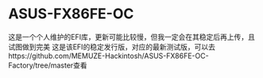 # ASUS-FX86FE-OC
这是一个个人维护的EFI库，更新可能比较慢，但我一定会在其稳定后再上传，且试图做到完美
这是该EFI的稳定发行版，对应的最新测试版，可以去https://github.com/MEMUZE-Hackintosh/ASUS-FX86FE-OC-Factory/tree/master查看
